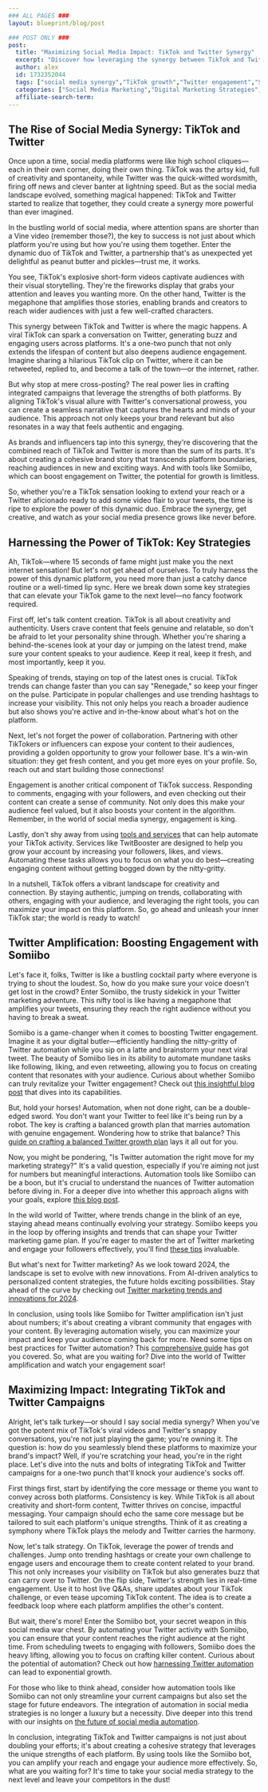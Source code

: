 ```yaml
---
### ALL PAGES ###
layout: blueprint/blog/post

### POST ONLY ###
post:
  title: "Maximizing Social Media Impact: TikTok and Twitter Synergy"
  excerpt: "Discover how leveraging the synergy between TikTok and Twitter can maximize social media impact and drive engagement using innovative strategies."
  author: alex
  id: 1732352044
  tags: ["social media synergy","TikTok growth","Twitter engagement","Somiibo bot"]
  categories: ["Social Media Marketing","Digital Marketing Strategies","Influencer Marketing"]
  affiliate-search-term: 
---
```


## The Rise of Social Media Synergy: TikTok and Twitter

Once upon a time, social media platforms were like high school cliques—each in their own corner, doing their own thing. TikTok was the artsy kid, full of creativity and spontaneity, while Twitter was the quick-witted wordsmith, firing off news and clever banter at lightning speed. But as the social media landscape evolved, something magical happened: TikTok and Twitter started to realize that together, they could create a synergy more powerful than ever imagined.

In the bustling world of social media, where attention spans are shorter than a Vine video (remember those?), the key to success is not just about which platform you're using but how you're using them together. Enter the dynamic duo of TikTok and Twitter, a partnership that's as unexpected yet delightful as peanut butter and pickles—trust me, it works.

You see, TikTok's explosive short-form videos captivate audiences with their visual storytelling. They're the fireworks display that grabs your attention and leaves you wanting more. On the other hand, Twitter is the megaphone that amplifies those stories, enabling brands and creators to reach wider audiences with just a few well-crafted characters.

This synergy between TikTok and Twitter is where the magic happens. A viral TikTok can spark a conversation on Twitter, generating buzz and engaging users across platforms. It's a one-two punch that not only extends the lifespan of content but also deepens audience engagement. Imagine sharing a hilarious TikTok clip on Twitter, where it can be retweeted, replied to, and become a talk of the town—or the internet, rather.

But why stop at mere cross-posting? The real power lies in crafting integrated campaigns that leverage the strengths of both platforms. By aligning TikTok's visual allure with Twitter's conversational prowess, you can create a seamless narrative that captures the hearts and minds of your audience. This approach not only keeps your brand relevant but also resonates in a way that feels authentic and engaging.

As brands and influencers tap into this synergy, they're discovering that the combined reach of TikTok and Twitter is more than the sum of its parts. It's about creating a cohesive brand story that transcends platform boundaries, reaching audiences in new and exciting ways. And with tools like Somiibo, which can boost engagement on Twitter, the potential for growth is limitless. 

So, whether you're a TikTok sensation looking to extend your reach or a Twitter aficionado ready to add some video flair to your tweets, the time is ripe to explore the power of this dynamic duo. Embrace the synergy, get creative, and watch as your social media presence grows like never before.

## Harnessing the Power of TikTok: Key Strategies

Ah, TikTok—where 15 seconds of fame might just make you the next internet sensation! But let's not get ahead of ourselves. To truly harness the power of this dynamic platform, you need more than just a catchy dance routine or a well-timed lip sync. Here we break down some key strategies that can elevate your TikTok game to the next level—no fancy footwork required.

First off, let's talk content creation. TikTok is all about creativity and authenticity. Users crave content that feels genuine and relatable, so don't be afraid to let your personality shine through. Whether you're sharing a behind-the-scenes look at your day or jumping on the latest trend, make sure your content speaks to your audience. Keep it real, keep it fresh, and most importantly, keep it you.



Speaking of trends, staying on top of the latest ones is crucial. TikTok trends can change faster than you can say "Renegade," so keep your finger on the pulse. Participate in popular challenges and use trending hashtags to increase your visibility. This not only helps you reach a broader audience but also shows you're active and in-the-know about what's hot on the platform.

Next, let's not forget the power of collaboration. Partnering with other TikTokers or influencers can expose your content to their audiences, providing a golden opportunity to grow your follower base. It's a win-win situation: they get fresh content, and you get more eyes on your profile. So, reach out and start building those connections!

Engagement is another critical component of TikTok success. Responding to comments, engaging with your followers, and even checking out their content can create a sense of community. Not only does this make your audience feel valued, but it also boosts your content in the algorithm. Remember, in the world of social media synergy, engagement is king.

Lastly, don't shy away from using [tools and services](https://influencermarketinghub.com/tiktok-marketing/) that can help automate your TikTok activity. Services like TwitBooster are designed to help you grow your account by increasing your followers, likes, and views. Automating these tasks allows you to focus on what you do best—creating engaging content without getting bogged down by the nitty-gritty.

In a nutshell, TikTok offers a vibrant landscape for creativity and connection. By staying authentic, jumping on trends, collaborating with others, engaging with your audience, and leveraging the right tools, you can maximize your impact on this platform. So, go ahead and unleash your inner TikTok star; the world is ready to watch!

## Twitter Amplification: Boosting Engagement with Somiibo

Let's face it, folks, Twitter is like a bustling cocktail party where everyone is trying to shout the loudest. So, how do you make sure your voice doesn't get lost in the crowd? Enter Somiibo, the trusty sidekick in your Twitter marketing adventure. This nifty tool is like having a megaphone that amplifies your tweets, ensuring they reach the right audience without you having to break a sweat.

Somiibo is a game-changer when it comes to boosting Twitter engagement. Imagine it as your digital butler—efficiently handling the nitty-gritty of Twitter automation while you sip on a latte and brainstorm your next viral tweet. The beauty of Somiibo lies in its ability to automate mundane tasks like following, liking, and even retweeting, allowing you to focus on creating content that resonates with your audience. Curious about whether Somiibo can truly revitalize your Twitter engagement? Check out [this insightful blog post](https://twitbooster.com/blog/can-somiibo-revitalize-your-twitter-engagement) that dives into its capabilities.

But, hold your horses! Automation, when not done right, can be a double-edged sword. You don't want your Twitter to feel like it's being run by a robot. The key is crafting a balanced growth plan that marries automation with genuine engagement. Wondering how to strike that balance? This [guide on crafting a balanced Twitter growth plan](https://twitbooster.com/blog/from-automation-to-engagement-crafting-a-balanced-twitter-growth-plan) lays it all out for you.

Now, you might be pondering, "Is Twitter automation the right move for my marketing strategy?" It's a valid question, especially if you're aiming not just for numbers but meaningful interactions. Automation tools like Somiibo can be a boon, but it's crucial to understand the nuances of Twitter automation before diving in. For a deeper dive into whether this approach aligns with your goals, explore [this blog post](https://twitbooster.com/blog/is-twitter-automation-right-for-your-marketing-strategy).

In the wild world of Twitter, where trends change in the blink of an eye, staying ahead means continually evolving your strategy. Somiibo keeps you in the loop by offering insights and trends that can shape your Twitter marketing game plan. If you're eager to master the art of Twitter marketing and engage your followers effectively, you'll find [these tips](https://twitbooster.com/blog/the-art-of-twitter-marketing-tips-for-engaging-followers) invaluable.



But what's next for Twitter marketing? As we look toward 2024, the landscape is set to evolve with new innovations. From AI-driven analytics to personalized content strategies, the future holds exciting possibilities. Stay ahead of the curve by checking out [Twitter marketing trends and innovations for 2024](https://twitbooster.com/blog/the-future-of-twitter-marketing-trends-and-innovations-in-2024).

In conclusion, using tools like Somiibo for Twitter amplification isn't just about numbers; it's about creating a vibrant community that engages with your content. By leveraging automation wisely, you can maximize your impact and keep your audience coming back for more. Need some tips on best practices for Twitter automation? This [comprehensive guide](https://twitbooster.com/blog/what-are-the-best-practices-for-twitter-automation) has got you covered. So, what are you waiting for? Dive into the world of Twitter amplification and watch your engagement soar!

## Maximizing Impact: Integrating TikTok and Twitter Campaigns

Alright, let's talk turkey—or should I say social media synergy? When you've got the potent mix of TikTok's viral videos and Twitter's snappy conversations, you're not just playing the game; you're owning it. The question is: how do you seamlessly blend these platforms to maximize your brand's impact? Well, if you're scratching your head, you're in the right place. Let's dive into the nuts and bolts of integrating TikTok and Twitter campaigns for a one-two punch that'll knock your audience's socks off.

First things first, start by identifying the core message or theme you want to convey across both platforms. Consistency is key. While TikTok is all about creativity and short-form content, Twitter thrives on concise, impactful messaging. Your campaign should echo the same core message but be tailored to suit each platform's unique strengths. Think of it as creating a symphony where TikTok plays the melody and Twitter carries the harmony.

Now, let's talk strategy. On TikTok, leverage the power of trends and challenges. Jump onto trending hashtags or create your own challenge to engage users and encourage them to create content related to your brand. This not only increases your visibility on TikTok but also generates buzz that can carry over to Twitter. On the flip side, Twitter's strength lies in real-time engagement. Use it to host live Q&As, share updates about your TikTok challenge, or even tease upcoming TikTok content. The idea is to create a feedback loop where each platform amplifies the other's content.

But wait, there's more! Enter the Somiibo bot, your secret weapon in this social media war chest. By automating your Twitter activity with Somiibo, you can ensure that your content reaches the right audience at the right time. From scheduling tweets to engaging with followers, Somiibo does the heavy lifting, allowing you to focus on crafting killer content. Curious about the potential of automation? Check out how [harnessing Twitter automation](https://twitbooster.com/blog/harnessing-twitter-automation-a-pathway-to-exponential-growth) can lead to exponential growth.

For those who like to think ahead, consider how automation tools like Somiibo can not only streamline your current campaigns but also set the stage for future endeavors. The integration of automation in social media strategies is no longer a luxury but a necessity. Dive deeper into this trend with our insights on [the future of social media automation](https://twitbooster.com/blog/the-future-of-social-media-automation-and-its-impact-on-growth-strategies).

In conclusion, integrating TikTok and Twitter campaigns is not just about doubling your efforts; it's about creating a cohesive strategy that leverages the unique strengths of each platform. By using tools like the Somiibo bot, you can amplify your reach and engage your audience more effectively. So, what are you waiting for? It's time to take your social media strategy to the next level and leave your competitors in the dust!


